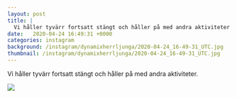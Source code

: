 ```yaml
---
layout: post
title: |
  Vi håller tyvärr fortsatt stängt och håller på med andra aktiviteter
date:   2020-04-24 16:49:31 +0000
categories: instagram
background: /instagram/dynamixherrljunga/2020-04-24_16-49-31_UTC.jpg
thumbnail: /instagram/dynamixherrljunga/2020-04-24_16-49-31_UTC.jpg
---
```

Vi håller tyvärr fortsatt stängt och håller på med andra aktiviteter. 



<img src='/www-dynamix-herrljunga/instagram/dynamixherrljunga/2020-04-24_16-49-31_UTC.jpg' class='img-fluid' />
